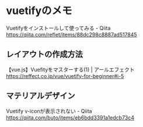 # vuetifyのメモ

Vuetifyをインストールして使ってみる - Qiita https://qiita.com/reflet/items/88dc298c8887ad517845

## レイアウトの作成方法

【vue.js】Vuefityをマスターする(1) | アールエフェクト https://reffect.co.jp/vue/vuetify-for-beginner#i-5

## マテリアルデザイン

Vuetify v-iconが表示されない - Qiita https://qiita.com/buto/items/eb6bdd3391a1edcb73c4